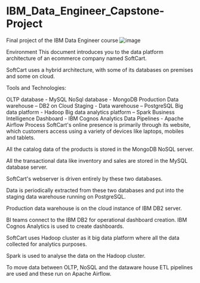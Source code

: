 # IBM_Data_Engineer_Capstone-Project
Final project of the IBM Data Engineer course
![image](https://github.com/gbased/IBM_Data_Engineer_Capstone-main/assets/139152629/facff608-ca58-46c1-9eb6-19197653657e)

Environment
This document introduces you to the data platform architecture of an ecommerce company named SoftCart.

SoftCart uses a hybrid architecture, with some of its databases on premises and some on cloud.

Tools and Technologies:

OLTP database - MySQL
NoSql database - MongoDB
Production Data warehouse – DB2 on Cloud
Staging - Data warehouse – PostgreSQL
Big data platform - Hadoop
Big data analytics platform – Spark
Business Intelligence Dashboard - IBM Cognos Analytics
Data Pipelines - Apache Airflow
Process
SoftCart's online presence is primarily through its website, which customers access using a variety of devices like laptops, mobiles and tablets.

All the catalog data of the products is stored in the MongoDB NoSQL server.

All the transactional data like inventory and sales are stored in the MySQL database server.

SoftCart's webserver is driven entirely by these two databases.

Data is periodically extracted from these two databases and put into the staging data warehouse running on PostgreSQL.

Production data warehouse is on the cloud instance of IBM DB2 server.

BI teams connect to the IBM DB2 for operational dashboard creation. IBM Cognos Analytics is used to create dashboards.

SoftCart uses Hadoop cluster as it big data platform where all the data collected for analytics purposes.

Spark is used to analyse the data on the Hadoop cluster.

To move data between OLTP, NoSQL and the dataware house ETL pipelines are used and these run on Apache Airflow.
